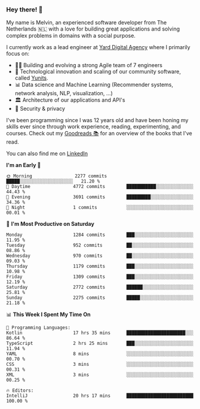 ### Hey there! 👋

My name is Melvin, an experienced software developer from The Netherlands 🇳🇱 with a love for building great applications and solving complex problems in domains with a social purpose. 

I currently work as a lead engineer at [Yard Digital Agency](https://github.com/yardinternet) where I primarily focus on:

* 👏🏼 Building and evolving a strong Agile team of 7 engineers
* 🚀 Technological innovation and scaling of our community software, called [Yunits](https://www.yunits.com/).
* 📊 Data science and Machine Learning (Recommender systems, network analysis, NLP, visualization, ...)
* 🏛 Architecture of our applications and API's
* 🔐 Security & privacy

I've been programming since I was 12 years old and have been honing my skills ever since through work experience, reading, experimenting, and courses.
Check out my [Goodreads 📚](https://goodreads.com/melvinkoopmans) for an overview of the books that I've read. 

You can also find me on [LinkedIn](https://www.linkedin.com/in/melvinkoopmans)

<!--START_SECTION:waka-->
**I'm an Early 🐤** 

```text
🌞 Morning                2277 commits        █████░░░░░░░░░░░░░░░░░░░░   21.20 % 
🌆 Daytime                4772 commits        ███████████░░░░░░░░░░░░░░   44.43 % 
🌃 Evening                3691 commits        █████████░░░░░░░░░░░░░░░░   34.36 % 
🌙 Night                  1 commits           ░░░░░░░░░░░░░░░░░░░░░░░░░   00.01 % 
```
📅 **I'm Most Productive on Saturday** 

```text
Monday                   1284 commits        ███░░░░░░░░░░░░░░░░░░░░░░   11.95 % 
Tuesday                  952 commits         ██░░░░░░░░░░░░░░░░░░░░░░░   08.86 % 
Wednesday                970 commits         ██░░░░░░░░░░░░░░░░░░░░░░░   09.03 % 
Thursday                 1179 commits        ███░░░░░░░░░░░░░░░░░░░░░░   10.98 % 
Friday                   1309 commits        ███░░░░░░░░░░░░░░░░░░░░░░   12.19 % 
Saturday                 2772 commits        ██████░░░░░░░░░░░░░░░░░░░   25.81 % 
Sunday                   2275 commits        █████░░░░░░░░░░░░░░░░░░░░   21.18 % 
```


📊 **This Week I Spent My Time On** 

```text
💬 Programming Languages: 
Kotlin                   17 hrs 35 mins      ██████████████████████░░░   86.64 % 
TypeScript               2 hrs 25 mins       ███░░░░░░░░░░░░░░░░░░░░░░   11.94 % 
YAML                     8 mins              ░░░░░░░░░░░░░░░░░░░░░░░░░   00.70 % 
CSS                      3 mins              ░░░░░░░░░░░░░░░░░░░░░░░░░   00.31 % 
XML                      3 mins              ░░░░░░░░░░░░░░░░░░░░░░░░░   00.25 % 

🔥 Editors: 
IntelliJ                 20 hrs 17 mins      █████████████████████████   100.00 % 
```


<!--END_SECTION:waka-->
